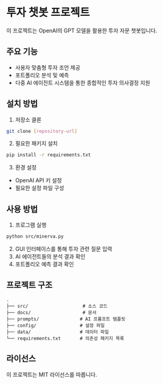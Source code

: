 # 투자 챗봇 프로젝트

이 프로젝트는 OpenAI의 GPT 모델을 활용한 투자 자문 챗봇입니다.

## 주요 기능

- 사용자 맞춤형 투자 조언 제공
- 포트폴리오 분석 및 예측
- 다중 AI 에이전트 시스템을 통한 종합적인 투자 의사결정 지원

## 설치 방법

1. 저장소 클론
```bash
git clone [repository-url]
```

2. 필요한 패키지 설치
```bash
pip install -r requirements.txt
```

3. 환경 설정
- OpenAI API 키 설정
- 필요한 설정 파일 구성

## 사용 방법

1. 프로그램 실행
```bash
python src/minerva.py
```

2. GUI 인터페이스를 통해 투자 관련 질문 입력
3. AI 에이전트들의 분석 결과 확인
4. 포트폴리오 예측 결과 확인

## 프로젝트 구조

```
.
├── src/                    # 소스 코드
├── docs/                   # 문서
├── prompts/               # AI 프롬프트 템플릿
├── config/                # 설정 파일
├── data/                  # 데이터 파일
└── requirements.txt       # 의존성 패키지 목록
```

## 라이선스

이 프로젝트는 MIT 라이선스를 따릅니다. 